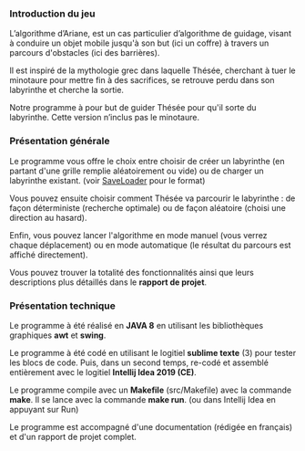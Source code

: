 <h3>Introduction du jeu</h3>
			<p>
				L’algorithme d’Ariane, est un cas particulier d’algorithme de guidage,
				visant à conduire un objet mobile jusqu'à son but (ici un coffre) à travers
				un parcours d'obstacles (ici des barrières).
			</p>
			<p>
				Il est inspiré de la mythologie grec dans laquelle Thésée,
				cherchant à tuer le minotaure pour mettre fin à des sacrifices,
				se retrouve perdu dans son labyrinthe et cherche la sortie.
			</p>
			<p>
				Notre programme à pour but de guider Thésée pour qu'il sorte du labyrinthe.
				Cette version n’inclus pas le minotaure.
			</p>
		</div>
	</div>
	<div class="box-row">
		<div class="box-l">
			<h3>Présentation générale</h3>
			<p>
				Le programme vous offre le choix entre choisir de créer un labyrinthe (en partant d'une grille
				remplie aléatoirement ou vide) ou de charger un labyrinthe existant. (voir <a href="#">SaveLoader</a> pour le format)
			</p>
			<p>
				Vous pouvez ensuite choisir comment Thésée va parcourir le labyrinthe :
				de façon déterministe (recherche optimale)
				ou de façon aléatoire (choisi une direction au hasard).
			</p>
			<p>
				Enfin, vous pouvez lancer l'algorithme en mode manuel (vous verrez chaque déplacement)
				ou en mode automatique (le résultat du parcours est affiché directement).
			</p>
			<p>Vous pouvez trouver la totalité des fonctionnalités ainsi que leurs descriptions plus détaillés
				dans le 
				<b>rapport de projet</b>.
			</p>
		</div>
		<div class="box-r">
			<h3>Présentation technique</h3>
			<p>
				Le programme à été réalisé en <b>JAVA 8</b> en utilisant les bibliothèques graphiques
				<b>awt</b> et <b>swing</b>.
			</p>
			<p>
				Le programme à été codé en utilisant le logitiel <b>sublime texte</b> (3) pour tester les blocs
				de code. Puis, dans un second temps, re-codé et assemblé entièrement avec le logitiel <b>Intellij Idea 2019 (CE)</b>.
			</p>
			<p>
				Le programme compile avec un <b>Makefile</b> (src/Makefile) avec la commande <b>make</b>.
				Il se lance avec la commande <b>make run</b>.
				(ou dans Intellij Idea en appuyant sur Run)
			</p>
			<p>
				Le programme est accompagné d'une documentation (rédigée en français) et d'un rapport
				de projet complet.
			</p>
		</div>

